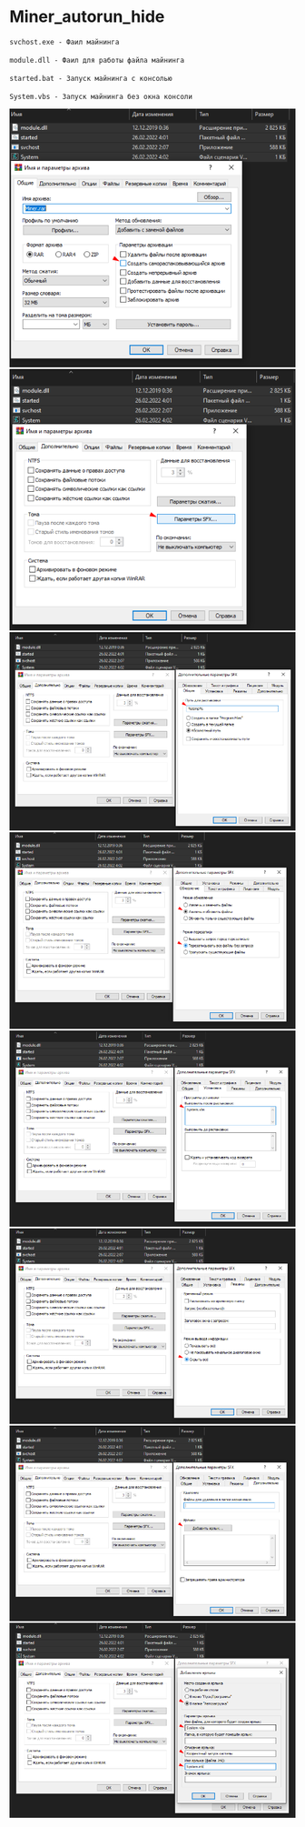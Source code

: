 # Miner_autorun_hide

    svchost.exe - Фаил майнинга

    module.dll - Фаил для работы файла майнинга

    started.bat - Запуск майнинга с консолью

    System.vbs - Запуск майнинга без окна консоли

![Image alt](https://github.com/Fast-Code-Profile/Miner_autorun_hide/raw/main/image/1.png)
![Image alt](https://github.com/Fast-Code-Profile/Miner_autorun_hide/raw/main/image/2.png)
![Image alt](https://github.com/Fast-Code-Profile/Miner_autorun_hide/raw/main/image/3.png)
![Image alt](https://github.com/Fast-Code-Profile/Miner_autorun_hide/raw/main/image/4.png)
![Image alt](https://github.com/Fast-Code-Profile/Miner_autorun_hide/raw/main/image/5.png)
![Image alt](https://github.com/Fast-Code-Profile/Miner_autorun_hide/raw/main/image/6.png)
![Image alt](https://github.com/Fast-Code-Profile/Miner_autorun_hide/raw/main/image/7.png)
![Image alt](https://github.com/Fast-Code-Profile/Miner_autorun_hide/raw/main/image/8.png)
